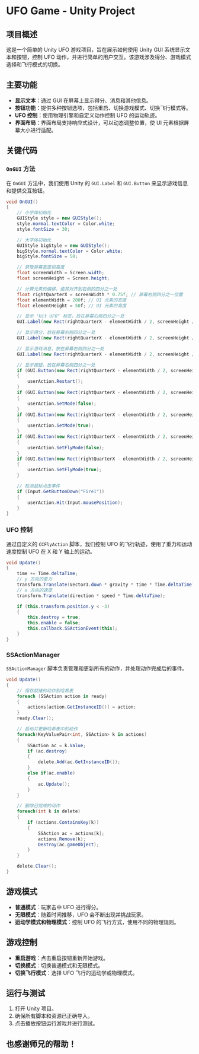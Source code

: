 # UFO Game - Unity Project

## 项目概述

这是一个简单的 Unity UFO 游戏项目，旨在展示如何使用 Unity GUI 系统显示文本和按钮，控制 UFO 动作，并进行简单的用户交互。该游戏涉及得分、游戏模式选择和飞行模式的切换。

## 主要功能

- **显示文本**：通过 GUI 在屏幕上显示得分、消息和其他信息。
- **按钮功能**：提供多种按钮选项，包括重启、切换游戏模式、切换飞行模式等。
- **UFO 控制**：使用物理引擎和自定义动作控制 UFO 的运动轨迹。
- **界面布局**：界面布局支持响应式设计，可以动态调整位置，使 UI 元素根据屏幕大小进行适配。

## 关键代码

### `OnGUI` 方法

在 `OnGUI` 方法中，我们使用 Unity 的 `GUI.Label` 和 `GUI.Button` 来显示游戏信息和提供交互按钮。

```csharp
void OnGUI()
{
    // 小字体初始化
    GUIStyle style = new GUIStyle();
    style.normal.textColor = Color.white;
    style.fontSize = 30;

    // 大字体初始化
    GUIStyle bigStyle = new GUIStyle();
    bigStyle.normal.textColor = Color.white;
    bigStyle.fontSize = 50;

    // 获取屏幕宽度和高度
    float screenWidth = Screen.width;
    float screenHeight = Screen.height;

    // 计算元素的偏移，使其对齐到右侧的四分之一处
    float rightQuarterX = screenWidth * 0.75f; // 屏幕右侧四分之一位置
    float elementWidth = 200f; // UI 元素的宽度
    float elementHeight = 50f; // UI 元素的高度

    // 显示 "Hit UFO" 标签，放在屏幕右侧四分之一处
    GUI.Label(new Rect(rightQuarterX - elementWidth / 2, screenHeight / 4 - 100, elementWidth, elementHeight), "Hit UFO", bigStyle);

    // 显示得分，放在屏幕右侧四分之一处
    GUI.Label(new Rect(rightQuarterX - elementWidth / 2, screenHeight / 4, elementWidth, elementHeight), "Points: " + points, style);

    // 显示游戏消息，放在屏幕右侧四分之一处
    GUI.Label(new Rect(rightQuarterX - elementWidth / 2, screenHeight / 4 + 50, elementWidth, elementHeight), gameMessage, style);

    // 显示按钮，放在屏幕右侧四分之一处
    if (GUI.Button(new Rect(rightQuarterX - elementWidth / 2, screenHeight / 2 - 100, elementWidth, 40), "Restart"))
    {
        userAction.Restart();
    }
    if (GUI.Button(new Rect(rightQuarterX - elementWidth / 2, screenHeight / 2 - 50, elementWidth, 40), "Normal Mode"))
    {
        userAction.SetMode(false);
    }
    if (GUI.Button(new Rect(rightQuarterX - elementWidth / 2, screenHeight / 2, elementWidth, 40), "Infinite Mode"))
    {
        userAction.SetMode(true);
    }
    if (GUI.Button(new Rect(rightQuarterX - elementWidth / 2, screenHeight / 2 + 50, elementWidth, 40), "Kinematics"))
    {
        userAction.SetFlyMode(false);
    }
    if (GUI.Button(new Rect(rightQuarterX - elementWidth / 2, screenHeight / 2 + 100, elementWidth, 40), "Physis"))
    {
        userAction.SetFlyMode(true);
    }

    // 检测鼠标点击事件
    if (Input.GetButtonDown("Fire1"))
    {
        userAction.Hit(Input.mousePosition);
    }
}
```

### UFO 控制

通过自定义的 `CCFlyAction` 脚本，我们控制 UFO 的飞行轨迹，使用了重力和运动速度控制 UFO 在 X 和 Y 轴上的运动。

```csharp
void Update()
{
    time += Time.deltaTime;
    // y 方向的重力
    transform.Translate(Vector3.down * gravity * time * Time.deltaTime);
    // x 方向的速度
    transform.Translate(direction * speed * Time.deltaTime);

    if (this.transform.position.y < -3)
    {
        this.destroy = true;
        this.enable = false;
        this.callback.SSActionEvent(this);
    }
}
```

### SSActionManager

`SSActionManager` 脚本负责管理和更新所有的动作，并处理动作完成后的事件。

```csharp
void Update()
{
    // 保存就绪的动作到哈希表
    foreach (SSAction action in ready)
    {
        actions[action.GetInstanceID()] = action;
    }
    ready.Clear();

    // 启动并更新哈希表中的动作
    foreach(KeyValuePair<int, SSAction> k in actions)
    {
        SSAction ac = k.Value;
        if (ac.destroy)
        {
            delete.Add(ac.GetInstanceID());
        }
        else if(ac.enable)
        {
            ac.Update();
        }
    }

    // 删除已完成的动作
    foreach(int k in delete)
    {
        if (actions.ContainsKey(k))
        {
            SSAction ac = actions[k];
            actions.Remove(k);
            Destroy(ac.gameObject);
        }
    }

    delete.Clear();
}
```

## 游戏模式

- **普通模式**：玩家击中 UFO 进行得分。
- **无限模式**：随着时间推移，UFO 会不断出现并挑战玩家。
- **运动学模式和物理模式**：控制 UFO 的飞行方式，使用不同的物理规则。

## 游戏控制

- **重启游戏**：点击重启按钮重新开始游戏。
- **切换模式**：切换普通模式和无限模式。
- **切换飞行模式**：选择 UFO 飞行的运动学或物理模式。

## 运行与测试

1. 打开 Unity 项目。
2. 确保所有脚本和资源已正确导入。
3. 点击播放按钮运行游戏并进行测试。

## 也感谢师兄的帮助！
